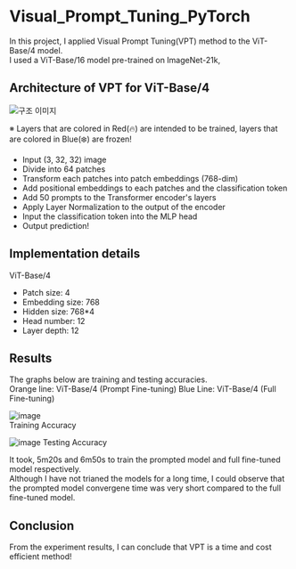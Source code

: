 # Visual_Prompt_Tuning_PyTorch
In this project, I applied Visual Prompt Tuning(VPT) method to the ViT-Base/4 model.  
I used a ViT-Base/16 model pre-trained on ImageNet-21k, 


## Architecture of VPT for ViT-Base/4
![구조 이미지](https://github.com/parkie0517/Visual-Prompt-Tuning-for-ViT-B-4/assets/80407632/24c8f477-a7ed-4554-ad81-3601ce827546)  

※ Layers that are colored in Red(🔥) are intended to be trained, layers that are colored in Blue(❄️) are frozen!
- Input (3, 32, 32) image
- Divide into 64 patches
- Transform each patches into patch embeddings (768-dim) 
- Add positional embeddings to each patches and the classification token
- Add 50 prompts to the Transformer encoder's layers
- Apply Layer Normalization to the output of the encoder
- Input the classification token into the MLP head
- Output prediction!


## Implementation details
ViT-Base/4  
- Patch size: 4
- Embedding size: 768
- Hidden size: 768*4
- Head number: 12
- Layer depth: 12


## Results
The graphs below are training and testing accuracies.  
Orange line: ViT-Base/4 (Prompt Fine-tuning)
Blue Line: ViT-Base/4 (Full Fine-tuning)

![image](https://github.com/parkie0517/Visual-Prompt-Tuning-for-ViT-B-4/assets/80407632/1281b974-6f77-4e33-b500-2d9fbbcb118b)  
Training Accuracy

![image](https://github.com/parkie0517/Visual-Prompt-Tuning-for-ViT-B-4/assets/80407632/abe7befb-eea5-49e1-a53e-00c3079ab4d2)
Testing Accuracy

It took, 5m20s and 6m50s to train the prompted model and full fine-tuned model respectively.  
Although I have not trianed the models for a long time, I could observe that the prompted model convergene time was very short compared to the full fine-tuned model.  


## Conclusion
From the experiment results, I can conclude that VPT is a time and cost efficient method!

